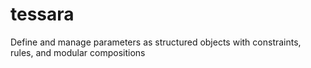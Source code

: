 # tessara
Define and manage parameters as structured objects with constraints, rules, and modular compositions
